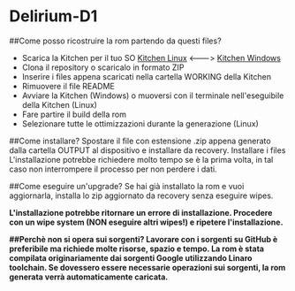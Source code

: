 Delirium-D1
===========

##Come posso ricostruire la rom partendo da questi files?

  - Scarica la Kitchen per il tuo SO [Kitchen Linux] <---> [Kitchen Windows]
  - Clona il repository o scaricalo in formato ZIP
  - Inserire i files appena scaricati nella cartella WORKING della Kitchen
  - Rimuovere il file README
  - Avviare la Kitchen (Windows) o muoversi con il terminale nell'eseguibile della Kitchen (Linux)
  - Fare partire il build della rom
  - Selezionare tutte le ottimizzazioni durante la generazione (Linux)

##Come installare?
Spostare il file con estensione .zip appena generato dalla cartella OUTPUT al dispositivo e installare da recovery.
Installare i files
L'installazione potrebbe richiedere molto tempo se è la prima volta, in tal caso non interrompere il processo per non perdere i dati.

##Come eseguire un'upgrade?
Se hai già installato la rom e vuoi aggiornarla, installa lo zip aggiornato da recovery senza eseguire wipes.

<b>L'installazione potrebbe ritornare un errore di installazione. 
<b>Procedere con un wipe system (NON eseguire altri wipes!) e ripetere l'installazione.

##Perchè non si opera sui sorgenti?
Lavorare con i sorgenti su GitHub è preferibile ma richiede molte risorse, spazio e tempo.
La rom è stata compilata originariamente dai sorgenti Google utilizzando Linaro toolchain.
Se dovessero essere necessarie operazioni sui sorgenti, la rom generata verrà automaticamente caricata.

[Kitchen Linux]:https://github.com/dsixda/Android-Kitchen/releases/tag/0.224/
[Kitchen Windows]:http://goo.gl/qI1zRM
